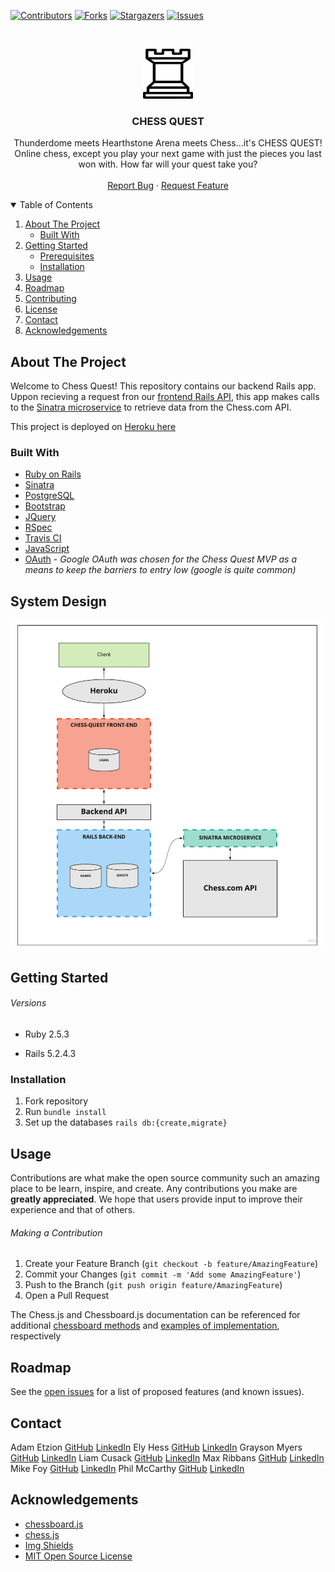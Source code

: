 <!-- PROJECT SHIELDS -->
[![Contributors][contributors-shield]][contributors-url]
[![Forks][forks-shield]][forks-url]
[![Stargazers][stars-shield]][stars-url]
[![Issues][issues-shield]][issues-url]

<!-- PROJECT LOGO -->
<br />
<p align="center">
  <a href="https://github.com/chessquest/chess-quest-web">
    <img src="app/assets/images/pngwing.com.png" alt="Chess Quest Logo" width="80" height="80">
  </a>

  <h3 align="center">CHESS QUEST</h3>

  <p align="center">
    Thunderdome meets Hearthstone Arena meets Chess...it's CHESS QUEST! Online chess, except you play your next game with just the pieces you last won with. How far will your quest take you?
    <br />
    <br />
    <!-- <a href="https://github.com/othneildrew/Best-README-Template">View Demo</a> -->
    <!-- · -->
    <a href="https://github.com/chessquest/chessquest-web/issues">Report Bug</a>
    ·
    <a href="https://github.com/chessquest/chessquest-web/issues">Request Feature</a>
  </p>
</p>

<!-- TABLE OF CONTENTS -->
<details open="open">
  <summary>Table of Contents</summary>
  <ol>
    <li>
      <a href="#about-the-project">About The Project</a>
      <ul>
        <li><a href="#built-with">Built With</a></li>
      </ul>
    </li>
    <li>
      <a href="#getting-started">Getting Started</a>
      <ul>
        <li><a href="#prerequisites">Prerequisites</a></li>
        <li><a href="#installation">Installation</a></li>
      </ul>
    </li>
    <li><a href="#usage">Usage</a></li>
    <li><a href="#roadmap">Roadmap</a></li>
    <li><a href="#contributing">Contributing</a></li>
    <li><a href="#license">License</a></li>
    <li><a href="#contact">Contact</a></li>
    <li><a href="#acknowledgements">Acknowledgements</a></li>
  </ol>
</details>



<!-- ABOUT THE PROJECT -->
## About The Project

<!-- [![Product Name Screen Shot][product-screenshot]](https://example.com) -->

Welcome to Chess Quest! This repository contains our backend Rails app. Uppon recieving a request fron our [frontend Rails API](https://github.com/chessquest/chess-quest-web), this app makes calls to the [Sinatra microservice](https://github.com/chessquest/chess-api) to retrieve data from the Chess.com API.

This project is deployed on [Heroku here](https://chess-quest.herokuapp.com)

### Built With

* [Ruby on Rails](https://rubyonrails.org/)
* [Sinatra](http://sinatrarb.com/)
* [PostgreSQL](https://www.postgresql.org/)
* [Bootstrap](https://getbootstrap.com/)
* [JQuery](https://jquery.com/)
* [RSpec](https://github.com/rspec/rspec-rails)
* [Travis CI](https://travis-ci.com/)
* [JavaScript](https://www.javascript.com)
* [OAuth](https://oauth.net/) - *Google OAuth was chosen for the Chess Quest MVP as a means to keep the barriers to entry low (google is quite common)*

<!-- SYSTEM DESIGN -->
## System Design

![Architecture](app/assets/images/architecture.jpg)

<!-- GETTING STARTED -->
## Getting Started

###### Versions

- Ruby 2.5.3

- Rails 5.2.4.3


### Installation

1. Fork repository
2. Run `bundle install`
3. Set up the databases `rails db:{create,migrate}` 

<!-- USAGE EXAMPLES -->
## Usage

Contributions are what make the open source community such an amazing place to be learn, inspire, and create. Any contributions you make are **greatly appreciated**. We hope that users provide input to improve their experience and that of others.

###### Making a Contribution
1. Create your Feature Branch (`git checkout -b feature/AmazingFeature`)
2. Commit your Changes (`git commit -m 'Add some AmazingFeature'`)
3. Push to the Branch (`git push origin feature/AmazingFeature`)
4. Open a Pull Request

The Chess.js and Chessboard.js documentation can be referenced for additional [chessboard methods](https://github.com/jhlywa/chess.js/) and [examples of implementation](https://chessboardjs.com/docs), respectively

<!-- ROADMAP -->
## Roadmap

See the [open issues](https://github.com/chessquest/chess-quest-web/issues) for a list of proposed features (and known issues).

<!-- CONTACT -->
## Contact

Adam Etzion [GitHub](https://github.com/aetzion1) [LinkedIn](https://www.linkedin.com/in/adametzion/)
Ely Hess [GitHub](https://github.com/elyhess) [LinkedIn](https://www.linkedin.com/in/ely-hess/)
Grayson Myers [GitHub](https://github.com/graymyers) [LinkedIn](https://www.linkedin.com/in/grayson-myers-285926165/)
Liam Cusack [GitHub](https://github.com/liamcusack) [LinkedIn](https://www.linkedin.com/in/liam-cusack-6a9a0a169/)
Max Ribbans [GitHub](https://github.com/ribbansmax) [LinkedIn](https://www.linkedin.com/in/max-ribbans-46b276156/)
Mike Foy [GitHub](https://github.com/foymikek) [LinkedIn](https://www.linkedin.com/in/michael-foy-707ba7b4/)
Phil McCarthy [GitHub](https://github.com/philmccarthy) [LinkedIn](https://www.linkedin/in/pjmcc)

<!-- ACKNOWLEDGEMENTS -->
## Acknowledgements
* [chessboard.js](https://chessboardjs.com/)
* [chess.js](https://github.com/jhlywa/chess.js)
* [Img Shields](https://shields.io)
* [MIT Open Source License](https://opensource.org/licenses/MIT)

<!-- MARKDOWN LINKS & IMAGES -->
<!-- https://www.markdownguide.org/basic-syntax/#reference-style-links -->
[contributors-shield]: https://img.shields.io/github/contributors/chessquest/chess-quest.svg?style=for-the-badge
[contributors-url]: https://github.com/chessquest/chess-quest/graphs/contributors
[forks-shield]: https://img.shields.io/github/forks/chessquest/chess-quest.svg?style=for-the-badge
[forks-url]: https://github.com/chessquest/chess-quest/network/members
[stars-shield]: https://img.shields.io/github/stars/chessquest/chess-quest.svg?style=for-the-badge
[stars-url]: https://github.com/chessquest/chess-quest/stargazers
[issues-shield]: https://img.shields.io/github/issues/chessquest/chess-quest.svg?style=for-the-badge
[issues-url]: https://github.com/chessquest/chess-quest/issues
<!-- [product-screenshot]: images/screenshot.png -->
